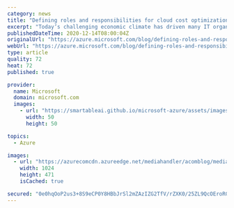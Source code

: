 ```yaml
---
category: news
title: "Defining roles and responsibilities for cloud cost optimization"
excerpt: "Today’s challenging economic climate has driven many IT organizations to launch cost optimization initiatives. If you’re participating in one such initiative, you’ve discovered that cloud cost management is a journey, with many factors to consider and steps to take to improve cloud spending behaviors."
publishedDateTime: 2020-12-14T08:00:04Z
originalUrl: "https://azure.microsoft.com/blog/defining-roles-and-responsibilities-for-cloud-cost-optimization/"
webUrl: "https://azure.microsoft.com/blog/defining-roles-and-responsibilities-for-cloud-cost-optimization/"
type: article
quality: 72
heat: 72
published: true

provider:
  name: Microsoft
  domain: microsoft.com
  images:
    - url: "https://smartableai.github.io/microsoft-azure/assets/images/organizations/microsoft.com-50x50.jpg"
      width: 50
      height: 50

topics:
  - Azure

images:
  - url: "https://azurecomcdn.azureedge.net/mediahandler/acomblog/media/Default/blog/fae01e65-6e4e-48a0-a4b5-91c13d2e712b.png"
    width: 1024
    height: 471
    isCached: true

secured: "0e0hqOoP2us3+8S9eCP0Y8HBbJrSl2mZAzIZG2TfV/rZXK0/25ZL9QcOEroRGANanSj5vQBQWWPN1yx8Q6kQZjaX8SATcwisg7rHF3mX+kjPTPNqD2nHqtnIixo8qahEBX++P/rRpHi546AUQSiME6awsWb0AIcqMH+56xq/mQW8Lr1o8lDdsRo17Qui2miB/0JDA5bQ9wAmpd2CzbzKHGayZkjRu31vWXFDY4shsIuacEU/xltPI3DXn7y3ob9jzxl9hnXSvwcq6c1MITSbapGzUFhw8ArvHwxne6C4sXde24+2b2qX7m8M0NZdgQ0RhYAVqSUCnBBSgZqbsW0FnjwcrZbOgcrOT0fd18MEtj0=;+pUOPnX/F2yRQ9YS1l+8IA=="
---
```



